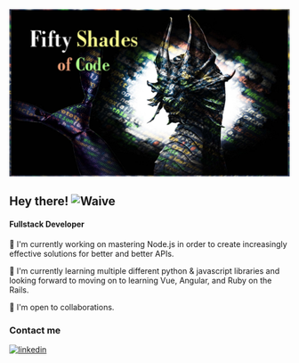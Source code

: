 <img src="images/Fifty Shades of Code.jpg" alt="Fifty Shades of Code Logo" width="100%" height="300">
<h2>Hey there! <img src="https://c.tenor.com/nebZyl8oN7IAAAAi/wave-hello.gif" width="30" height="30" alt="Waive"></h2>

<h4>Fullstack Developer</h4>
<p>🔭 I'm currently working on mastering Node.js in order to create increasingly effective solutions for better and better APIs. </p>
<p>🌱 I'm currently learning multiple different python & javascript libraries and looking forward to moving on to 
learning Vue, Angular, and Ruby on the Rails. </p>
<p>👯 I'm open to collaborations. </p>




<h3>Contact me</h3>
<a href="https://www.linkedin.com/in/fiftyshadesofcode/"><img src="https://upload.wikimedia.org/wikipedia/commons/thumb/0/01/LinkedIn_Logo.svg/512px-LinkedIn_Logo.svg.png"  alt="linkedin" width="150" height="50"></a>
